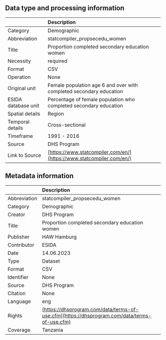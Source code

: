 ## Data type and processing information 

|                     | Description                                                          |
|:--------------------|:---------------------------------------------------------------------|
| Category            | Demographic                                                          |
| Abbreviation        | statcompiler_propsecedu_women                                        |
| Title               | Proportion completed secondary education women                       |
| Necessity           | required                                                             |
| Format              | CSV                                                                  |
| Operation           | None                                                                 |
| Original unit       | Female population age 6 and over with completed secondary education  |
| ESIDA database unit | Percentage of female population who completed secondary education    |
| Spatial details     | Region                                                               |
| Temporal details    | Cross-sectional                                                      |
| Timeframe           | 1991 - 2016                                                          |
| Source              | DHS Program                                                          |
| Link to Source      | [https://www.statcompiler.com/en/](https://www.statcompiler.com/en/) |

## Metadata information 

|              | Description                                                                                  |
|:-------------|:---------------------------------------------------------------------------------------------|
| Abbreviation | statcompiler_propsecedu_women                                                                |
| Category     | Demographic                                                                                  |
| Creator      | DHS Program                                                                                  |
| Title        | Proportion completed secondary education women                                               |
| Publisher    | HAW Hamburg                                                                                  |
| Contributor  | ESIDA                                                                                        |
| Date         | 14.06.2023                                                                                   |
| Type         | Dataset                                                                                      |
| Format       | CSV                                                                                          |
| Identifier   | None                                                                                         |
| Source       | DHS Program                                                                                  |
| Citation     | None                                                                                         |
| Language     | eng                                                                                          |
| Rights       | [https://dhsprogram.com/data/terms-of-use.cfm](https://dhsprogram.com/data/terms-of-use.cfm) |
| Coverage     | Tanzania                                                                                     |